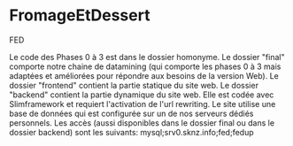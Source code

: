 # FromageEtDessert

FED

Le code des Phases 0 à 3 est dans le dossier homonyme.
Le dossier "final" comporte notre chaine de datamining (qui comporte les phases 0 à 3 mais adaptées et améliorées pour répondre aux besoins de la version Web).
Le dossier "frontend" contient la partie statique du site web.
Le dossier "backend" contient la partie dynamique du site web. Elle est codée avec Slimframework et requiert l'activation de l'url rewriting.
Le site utilise une base de données qui est configurée sur un de nos serveurs dédiés personnels. Les accès (aussi disponibles dans le dossier final ou dans le dossier backend) sont les suivants: mysql;srv0.sknz.info;fed;fedup

